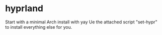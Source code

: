 # hyprland
Start with a minimal Arch install with yay
Ue the attached script "set-hypr" to install everything else for you.
